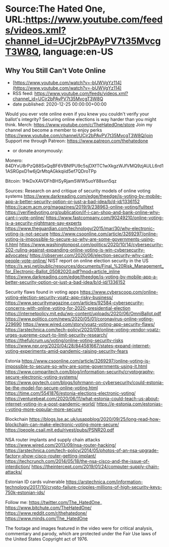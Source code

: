 # Source:The Hated One, URL:https://www.youtube.com/feeds/videos.xml?channel_id=UCjr2bPAyPV7t35MvcgT3W8Q, language:en-US

## Why You Still Can't Vote Online
 - [https://www.youtube.com/watch?v=-bUWVgYz114](https://www.youtube.com/watch?v=-bUWVgYz114)
 - RSS feed: https://www.youtube.com/feeds/videos.xml?channel_id=UCjr2bPAyPV7t35MvcgT3W8Q
 - date published: 2020-12-25 00:00:00+00:00

Would you ever vote online even if you knew you couldn't verify your ballot's integrity? Securing online elections is way harder than you might think.
Merch: https://www.youtube.com/c/TheHatedOne/store
Join my channel and become a member to enjoy perks https://www.youtube.com/channel/UCjr2bPAyPV7t35MvcgT3W8Q/join
Support me through Patreon: https://www.patreon.com/thehatedone 

- or donate anonymously:

Monero: 84DYxU8rPzQ88SxQqBF6VBNfPU9c5sjDXfTC1wXkgzWJfVMQ9zjAULL6rd11ASRGpxD1w6jQrMtqAGkkqiid5ef7QDroTPp

Bitcoin: 1HkDxXAVDFhBHSyRjam5WW5uoY88sxn5qz

Sources:
Research on and critique of security models of online voting systems
https://www.darkreading.com/edge/theedge/is-voting-by-mobile-app-a-better-security-option-or-just-a-bad-idea/b/d-id/1336152
https://cacm.acm.org/magazines/2019/9/238963-online-voting/fulltext
https://verifiedvoting.org/publication/if-i-can-shop-and-bank-online-why-cant-i-vote-online/
https://www.fastcompany.com/90249210/online-voting-is-a-security-nightmare-say-experts
https://www.theguardian.com/technology/2015/mar/30/why-electronic-voting-is-not-secure
https://www.csoonline.com/article/3269297/online-voting-is-impossible-to-secure-so-why-are-some-governments-using-it.html
https://www.washingtonpost.com/politics/2020/10/14/cybersecurity-202-ruling-against-expanding-online-voting-is-win-cybersecurity-advocates/
https://observer.com/2020/06/election-security-why-cant-people-vote-online/
NIST report on online election security in the US https://s.wsj.net/public/resources/documents/Final_%20Risk_Management_for_Electronic-Ballot_05082020.pdf?mod=article_inline 
https://www.darkreading.com/edge/theedge/is-voting-by-mobile-app-a-better-security-option-or-just-a-bad-idea/b/d-id/1336152

Security flaws found in voting apps
https://www.cyberscoop.com/online-voting-election-security-voatz-app-risky-business/
https://www.securitymagazine.com/articles/92584-cybersecurity-concerns-with-online-voting-for-2020-presidential-election
https://internetpolicy.mit.edu/wp-content/uploads/2020/06/OmniBallot.pdf
https://www.politico.com/news/2020/05/01/coronavirus-online-voting-229690
https://www.wired.com/story/voatz-voting-app-security-flaws/
https://arstechnica.com/tech-policy/2020/09/online-voting-vendor-voatz-urges-supreme-court-to-limit-security-research/ 
https://thefulcrum.us/voting/online-voting-security-risks
https://www.npr.org/2020/04/28/844581667/states-expand-internet-voting-experiments-amid-pandemic-raising-security-fears

Estonia
https://www.csoonline.com/article/3269297/online-voting-is-impossible-to-secure-so-why-are-some-governments-using-it.html
https://www.comparitech.com/blog/information-security/cryptography-secure-electronic-voting-systems/
https://www.govtech.com/blogs/lohrmann-on-cybersecurity/could-estonia-be-the-model-for-secure-online-voting.html
https://time.com/5541876/estonia-elections-electronic-voting/
https://venturebeat.com/2020/06/11/what-estonia-could-teach-us-about-internet-voting-in-a-post-pandemic-world/
https://e-estonia.com/estonias-i-voting-more-popular-more-secure/

Blockchain
https://blogs.lse.ac.uk/usappblog/2020/09/25/long-read-how-blockchain-can-make-electronic-voting-more-secure/
https://people.csail.mit.edu/rivest/pubs/PSNR20.pdf

NSA router implants and supply chain attacks
https://www.wired.com/2013/09/nsa-router-hacking/
 https://arstechnica.com/tech-policy/2014/05/photos-of-an-nsa-upgrade-factory-show-cisco-router-getting-implant/ 
https://techcrunch.com/2014/05/18/the-nsa-cisco-and-the-issue-of-interdiction/
https://theintercept.com/2019/01/24/computer-supply-chain-attacks/ 

Estonian ID cards vulnerable https://arstechnica.com/information-technology/2017/10/crypto-failure-cripples-millions-of-high-security-keys-750k-estonian-ids/ 


Follow me:
https://twitter.com/The_HatedOne_
https://www.bitchute.com/TheHatedOne/
https://www.reddit.com/r/thehatedone/
https://www.minds.com/The_HatedOne

The footage and images featured in the video were for critical analysis, commentary and parody, which are protected under the Fair Use laws of the United States Copyright act of 1976.

